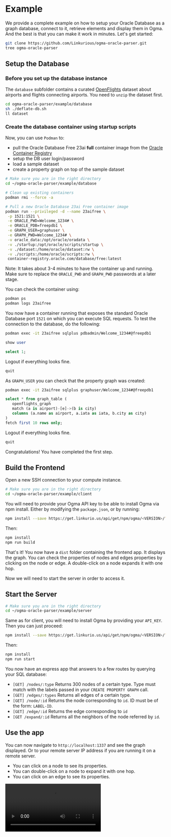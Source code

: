 # Example

We provide a complete example on how to setup your Oracle Database as a graph database, connect to it, retrieve elements and display them in Ogma. And the best is that you can make it work in minutes.
Let's get started:

```sh
git clone https://github.com/Linkurious/ogma-oracle-parser.git
tree ogma-oracle-parser
```

## Setup the Database

### Before you set up the database instance

The `database` subfolder contains a curated [OpenFlights](https://openflights.org/) dataset about airports and flights connecting airports. You need to `unzip` the dataset first.

```sh
cd ogma-oracle-parser/example/database
sh ./deflate-db.sh
ll dataset
```

### Create the database container using startup scripts

Now, you can use `Podman` to:

- pull the Oracle Database Free 23ai **full** container image from the [Oracle Container Registry](https://container-registry.oracle.com/)
- setup the DB user login/password
- load a sample dataset
- create a property graph on top of the sample dataset

```sh
# Make sure you are in the right directory
cd ~/ogma-oracle-parser/example/database

# Clean up existing containers
podman rmi --force -a

# Pull a new Oracle Database 23ai Free container image
podman run --privileged -d --name 23aifree \
 -p 1521:1521 \
 -e ORACLE_PWD=Welcome_1234# \
 -e ORACLE_PDB=freepdb1 \
 -e GRAPH_USER=graphuser \
 -e GRAPH_PWD=Welcome_1234# \
 -v oracle_data:/opt/oracle/oradata \
 -v ./startup:/opt/oracle/scripts/startup \
 -v ./dataset:/home/oracle/dataset:rw \
 -v ./scripts:/home/oracle/scripts:rw \
 container-registry.oracle.com/database/free:latest
```

Note: It takes about 3-4 minutes to have the container up and running. Make sure to replace the `ORACLE_PWD` and `GRAPH_PWD` passwords at a later stage.

You can check the container using:

```sh
podman ps
podman logs 23aifree
```

You now have a container running that exposes the standard Oracle Database port `1521` on which you can execute SQL requests. To test the connection to the database, do the following:

```sh
podman exec -it 23aifree sqlplus pdbadmin/Welcome_1234#@freepdb1
```

```sql
show user

select 1;
```

Logout if everything looks fine.

```sql
quit
```

As `GRAPH_USER` you can check that the property graph was created:

```sh
podman exec -it 23aifree sqlplus graphuser/Welcome_1234#@freepdb1
```

```sql
select * from graph_table (
   openflights_graph
   match (a is airport)-[e]->(b is city)
   columns (a.name as airport, a.iata as iata, b.city as city)
)
fetch first 10 rows only;
```

Logout if everything looks fine.

```sql
quit
```

Congratulations! You have completed the first step.

## Build the Frontend

Open a new SSH connection to your compute instance.

```sh
# Make sure you are in the right directory
cd ~/ogma-oracle-parser/example/client
```

You will need to provide your Ogma API key to be able to install Ogma via npm install.
Either by modifying the `package.json`, or by running:


```sh
npm install --save https://get.linkurio.us/api/get/npm/ogma/<VERSION>/?secret=<YOUR_API_KEY>
```

Then:

```sh
npm install
npm run build
```
That's it! You now have a `dist` folder containing the frontend app. 
It displays the graph. You can check the properties of nodes and edges properties by clicking on the node or edge. A double-click on a node expands it with one hop.

Now we will need to start the server in order to access it.

## Start the Server

```sh
# Make sure you are in the right directory
cd ~/ogma-oracle-parser/example/server
```
Same as for client, you will need to install Ogma by providing your `API_KEY`. Then you can just proceed:

```sh
npm install --save https://get.linkurio.us/api/get/npm/ogma/<VERSION>/?secret=<YOUR_API_KEY>
```

Then:

```sh
npm install
npm run start
```

You now have an express app that answers to a few routes by querying your SQL database:
- `[GET] /nodes/:type` Returns 300 nodes of a certain type. Type must match with the labels passed in your `CREATE PROPERTY GRAPH` call.
- `[GET] /edges/:types` Returns all edges of a certain type.
- `[GET] /node/:id` Returns the node corresponding to `id`. ID must be of the form: `LABEL-ID`.
- `[GET] /edge/:id` Returns the edge corresponding to `id`
- `[GET /expand/:id` Returns all the neighbors of the node referred by `id`.

## Use the app

You can now navigate to `http://localhost:1337` and see the graph displayed. Or to your remote server IP address if you are running it on a remote server.

- You can click on a node to see its properties.
- You can double-click on a node to expand it with one hop.
- You can click on an edge to see its properties.

<video controls>
  <source src="/video.webm" type="video/webm">
  Your browser does not support the video tag.
</video>
